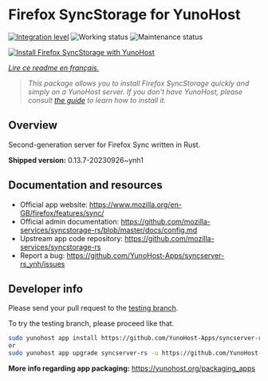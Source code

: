 <!--
N.B.: This README was automatically generated by https://github.com/YunoHost/apps/tree/master/tools/README-generator
It shall NOT be edited by hand.
-->

# Firefox SyncStorage for YunoHost

[![Integration level](https://dash.yunohost.org/integration/syncserver-rs.svg)](https://dash.yunohost.org/appci/app/syncserver-rs) ![Working status](https://ci-apps.yunohost.org/ci/badges/syncserver-rs.status.svg) ![Maintenance status](https://ci-apps.yunohost.org/ci/badges/syncserver-rs.maintain.svg)

[![Install Firefox SyncStorage with YunoHost](https://install-app.yunohost.org/install-with-yunohost.svg)](https://install-app.yunohost.org/?app=syncserver-rs)

*[Lire ce readme en français.](./README_fr.md)*

> *This package allows you to install Firefox SyncStorage quickly and simply on a YunoHost server.
If you don't have YunoHost, please consult [the guide](https://yunohost.org/#/install) to learn how to install it.*

## Overview

Second-generation server for Firefox Sync written in Rust.


**Shipped version:** 0.13.7-20230926~ynh1
## Documentation and resources

* Official app website: <https://www.mozilla.org/en-GB/firefox/features/sync/>
* Official admin documentation: <https://github.com/mozilla-services/syncstorage-rs/blob/master/docs/config.md>
* Upstream app code repository: <https://github.com/mozilla-services/syncstorage-rs>
* Report a bug: <https://github.com/YunoHost-Apps/syncserver-rs_ynh/issues>

## Developer info

Please send your pull request to the [testing branch](https://github.com/YunoHost-Apps/syncserver-rs_ynh/tree/testing).

To try the testing branch, please proceed like that.

``` bash
sudo yunohost app install https://github.com/YunoHost-Apps/syncserver-rs_ynh/tree/testing --debug
or
sudo yunohost app upgrade syncserver-rs -u https://github.com/YunoHost-Apps/syncserver-rs_ynh/tree/testing --debug
```

**More info regarding app packaging:** <https://yunohost.org/packaging_apps>
